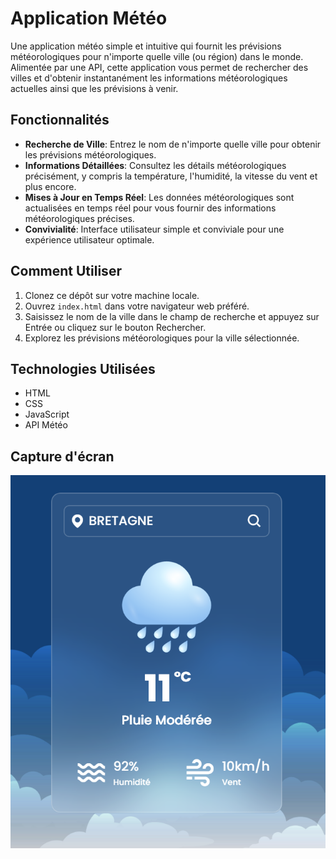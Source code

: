 # Application Météo

Une application météo simple et intuitive qui fournit les prévisions météorologiques pour n'importe quelle ville (ou région) dans le monde. Alimentée par une API, cette application vous permet de rechercher des villes et d'obtenir instantanément les informations météorologiques actuelles ainsi que les prévisions à venir.

## Fonctionnalités

- **Recherche de Ville**: Entrez le nom de n'importe quelle ville pour obtenir les prévisions météorologiques.
- **Informations Détaillées**: Consultez les détails météorologiques précisément, y compris la température, l'humidité, la vitesse du vent et plus encore.
- **Mises à Jour en Temps Réel**: Les données météorologiques sont actualisées en temps réel pour vous fournir des informations météorologiques précises.
- **Convivialité**: Interface utilisateur simple et conviviale pour une expérience utilisateur optimale.

## Comment Utiliser

1. Clonez ce dépôt sur votre machine locale.
2. Ouvrez `index.html` dans votre navigateur web préféré.
3. Saisissez le nom de la ville dans le champ de recherche et appuyez sur Entrée ou cliquez sur le bouton Rechercher.
4. Explorez les prévisions météorologiques pour la ville sélectionnée.

## Technologies Utilisées

- HTML
- CSS
- JavaScript
- API Météo

## Capture d'écran

![Capture d'écran de l'application météo](images/imageGit.png)


